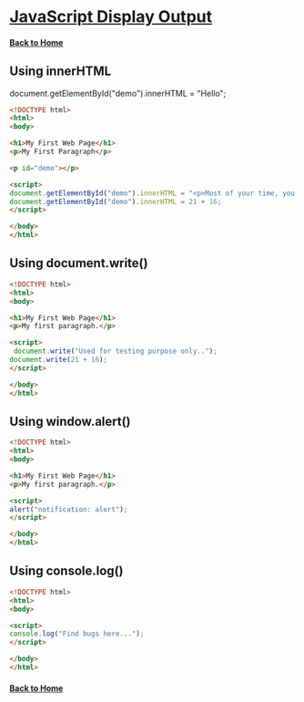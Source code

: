 # [JavaScript Display Output](./js2.html)


#### [Back to Home](https://sagarkalyan1.github.io/javascript-tutorial/)


## Using innerHTML
document.getElementById("demo").innerHTML = "Hello";

```html
<!DOCTYPE html>
<html>
<body>

<h1>My First Web Page</h1>
<p>My First Paragraph</p>

<p id="demo"></p>

<script>
document.getElementById("demo").innerHTML = "<p>Most of your time, you are going to use this statement.</p>";  
document.getElementById("demo").innerHTML = 21 + 16;
</script>

</body>
</html>
```

## Using document.write()

```html
<!DOCTYPE html>
<html>
<body>

<h1>My First Web Page</h1>
<p>My first paragraph.</p>

<script>
 document.write("Used for testing purpose only..");
document.write(21 + 16);
</script>

</body>
</html>
```

## Using window.alert()

```html
<!DOCTYPE html>
<html>
<body>

<h1>My First Web Page</h1>
<p>My first paragraph.</p>

<script>
alert("notification: alert");
</script>

</body>
</html>
```

## Using console.log()

```html
<!DOCTYPE html>
<html>
<body>

<script>
console.log("Find bugs here...");
</script>

</body>
</html>
```

#### [Back to Home](https://sagarkalyan1.github.io/javascript-tutorial/)

